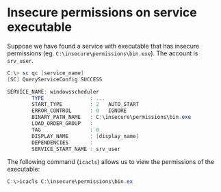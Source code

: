 # Insecure permissions on service executable

Suppose we have found a service with executable that has insecure permissions (eg. `C:\insecure\permissions\bin.exe`). The account is `srv_user`.

```powershell
C:\> sc qc [service_name]
[SC] QueryServiceConfig SUCCESS

SERVICE_NAME: windowsscheduler
        TYPE               : ...
        START_TYPE         : 2   AUTO_START
        ERROR_CONTROL      : 0   IGNORE
        BINARY_PATH_NAME   : C:\insecure\permissions\bin.exe
        LOAD_ORDER_GROUP   :
        TAG                : 0
        DISPLAY_NAME       : [display_name]
        DEPENDENCIES       :
        SERVICE_START_NAME : srv_user
```

The following command (`icacls`) allows us to view the permissions of the executable:

```powershell
C:\>icacls C:\insecure\permissions\bin.ex
```
